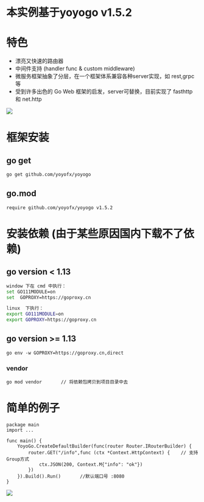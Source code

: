 # 本实例基于yoyogo v1.5.2
# 特色
- 漂亮又快速的路由器
- 中间件支持 (handler func & custom middleware)
- 微服务框架抽象了分层，在一个框架体系兼容各种server实现，如 rest,grpc等
- 受到许多出色的 Go Web 框架的启发，server可替换，目前实现了 fasthttp 和 net.http

[![](Resources/dingdingQR.jpg)](https://sourcerer.io/yoyofx)

# 框架安装
## go get
```bash
go get github.com/yoyofx/yoyogo
```
## go.mod
```
require github.com/yoyofx/yoyogo v1.5.2
```
# 安装依赖 (由于某些原因国内下载不了依赖)
##  go version < 1.13
```bash
window 下在 cmd 中执行：
set GO111MODULE=on
set  GOPROXY=https://goproxy.cn

linux  下执行：
export GO111MODULE=on
export GOPROXY=https://goproxy.cn
```
##  go version >= 1.13
```
go env -w GOPROXY=https://goproxy.cn,direct
```
### vendor
```
go mod vendor       // 将依赖包拷贝到项目目录中去
```
# 简单的例子
```golang
package main
import ...

func main() {
    YoyoGo.CreateDefaultBuilder(func(router Router.IRouterBuilder) {
        router.GET("/info",func (ctx *Context.HttpContext) {    // 支持Group方式
            ctx.JSON(200, Context.M{"info": "ok"})
        })
    }).Build().Run()       //默认端口号 :8080
}
```
![](https://mnur-prod-public.oss-cn-beijing.aliyuncs.com/0/tech/20200817181043.png)



